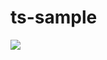 # ts-sample

![](https://github.com/Kentama7/ts-sample/workflows/.github/workflows/linter.yml/badge.svg)

